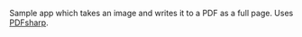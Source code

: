 Sample app which takes an image and writes it to a PDF as a full page. Uses [PDFsharp](https://github.com/empira/PDFsharp).

